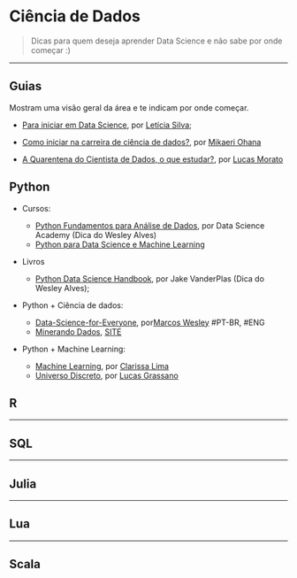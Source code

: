 # Ciência de Dados  

> Dicas para quem deseja aprender Data Science e não sabe por onde começar :)  

---

## Guias

Mostram uma visão geral da área e te indicam por onde começar.

- [Para iniciar em Data Science](https://colaboradados.com.br/blogposts/para-iniciar-em-data-science.html), por [Letícia Silva](https://twitter.com/dii_lua);

- [Como iniciar na carreira de ciência de dados?](https://medium.com/@mikaeriohana/como-iniciar-na-carreira-de-ci%C3%AAncia-de-dados-9b37aa525181), por [Mikaeri Ohana](https://https://twitter.com/mikaeriohana)

- [A Quarentena do Cientista de Dados, o que estudar?](https://medium.com/data-hackers/a-quarentena-do-cientista-de-dados-o-que-estudar-f6eefb0a7778), por [Lucas Morato](https://twitter.com/lmmfrederico)

## Python

- Cursos:
   - [Python Fundamentos para Análise de Dados](https://www.datascienceacademy.com.br/course?courseid=python-fundamentos), por Data Science Academy (Dica do Wesley Alves)
   - [Python para Data Science e Machine Learning](https://www.udemy.com/course/python-para-data-science-e-machine-learning/learn/)
   
- Livros
    - [Python Data Science Handbook](https://github.com/jakevdp/PythonDataScienceHandbook), por Jake VanderPlas (Dica do Wesley Alves);

- Python + Ciência de dados:
   - [Data-Science-for-Everyone](https://github.com/Marcos314/Data-Science-for-Everyone), por[Marcos Wesley](https://www.linkedin.com/in/marcos-wsa/) #PT-BR, #ENG
   - [Minerando Dados](https://www.youtube.com/c/MinerandoDados/videos), [SITE](www.minerandodados.com.br)

- Python + Machine Learning:
   - [Machine Learning](https://github.com/Clalloures/Machine-Learning), por [Clarissa Lima](https://www.linkedin.com/in/clarissa-lima-4a26b3149/)
   - [Universo Discreto](https://www.youtube.com/c/UniversoDiscreto/videos), por [Lucas Grassano](https://twitter.com/1iversodiscreto/)

## R  

--- 

## SQL  

---

## Julia  

---

## Lua  

---

## Scala

